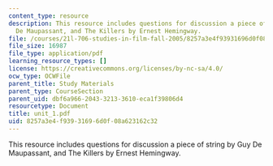 ```yaml
---
content_type: resource
description: This resource includes questions for discussion a piece of string  by  Guy
  De Maupassant, and The Killers by Ernest Hemingway.
file: /courses/21l-706-studies-in-film-fall-2005/8257a3e4f93931696d0f08a623162c32_unit_1.pdf
file_size: 16987
file_type: application/pdf
learning_resource_types: []
license: https://creativecommons.org/licenses/by-nc-sa/4.0/
ocw_type: OCWFile
parent_title: Study Materials
parent_type: CourseSection
parent_uid: dbf6a966-2043-3213-3610-eca1f39806d4
resourcetype: Document
title: unit_1.pdf
uid: 8257a3e4-f939-3169-6d0f-08a623162c32
---
```

This resource includes questions for discussion a piece of string  by  Guy De Maupassant, and The Killers by Ernest Hemingway.